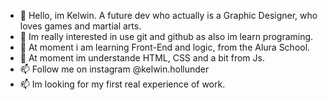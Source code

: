 - 👋 Hello, im Kelwin. A future dev who actually is a Graphic Designer, who loves games and martial arts.
- 👀 Im really interested in use git and github as also im learn programing.
- 🌱 At moment i am learning Front-End and logic, from the Alura School.
- 💞️ At moment im understande HTML, CSS and a bit from Js.
- 📫 Follow me on instagram @kelwin.hollunder
- 📫 Im looking for my first real experience of work.
